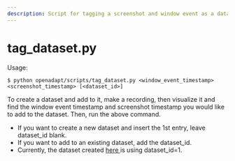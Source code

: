 ```yaml
---
description: Script for tagging a screenshot and window event as a dataset entry.
---
```


# tag\_dataset.py

Usage:

```
$ python openadapt/scripts/tag_dataset.py <window_event_timestamp>
<screenshot_timestamp> [<dataset_id>]
```

To create a dataset and add to it, make a recording, then visualize it and find the window event timestamp and screenshot timestamp you would like to add to the dataset. Then, run the above command.

* If you want to create a new dataset and insert the 1st entry, leave dataset\_id blank.&#x20;
* If you want to add to an existing dataset, add the dataset\_id.
* Currently, the dataset created [here ](https://drive.google.com/drive/folders/1g5cMMDa-rsVP2BV3QlgyS2GdDguHQ3EL?usp=sharing)is using dataset\_id=1.
